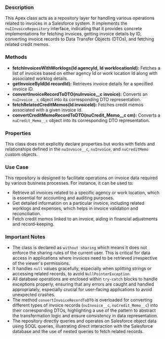 ### Description
This Apex class acts as a repository layer for handling various operations related to invoices in a Salesforce system. It implements the `nuIInvoiceRepository` interface, indicating that it provides concrete implementations for fetching invoices, getting invoice details by ID, converting invoice records to Data Transfer Objects (DTOs), and fetching related credit memos.

### Methods
- **fetchInvoicesWithWorklogs(Id agencyId, Id worklocationId):** Fetches a list of invoices based on either agency Id or work location Id along with associated worklog details.
- **getInvoiceById(Id recordId):** Retrieves invoice details for a specified invoice ID.
- **convertInvoiceRecordToDTO(nuInvoice__c invoice):** Converts an `nuInvoice__c` object into its corresponding DTO representation.
- **fetchRelatedCreditMemos(Id invoiceId):** Fetches credit memos associated with a given invoice Id.
- **convertCreditMemoRecordToDTO(nuCredit_Memo__c cm):** Converts a `nuCredit_Memo__c` object into its corresponding DTO representation.

### Properties
This class does not explicitly declare properties but works with fields and relationships defined in the `nuInvoice__c`, `nuInvoice`, and `nuCreditMemo` custom objects.

### Use Case
This repository is designed to facilitate operations on invoice data required by various business processes. For instance, it can be used to:
- Retrieve all invoices related to a specific agency or work location, which is essential for accounting and auditing purposes.
- Get detailed information on a particular invoice, including related worklogs and expenses, which helps in invoice validation and reconciliation.
- Fetch credit memos linked to an invoice, aiding in financial adjustments and record-keeping.

### Important Notes
- The class is declared as `without sharing` which means it does not enforce the sharing rules of the current user. This is critical for data access in applications where invoices need to be retrieved irrespective of the viewer's permissions.
- It handles `null` values gracefully, especially when splitting strings or accessing related records, to avoid `NullPointerException`.
- All database operations are enclosed within `try-catch` blocks to handle exceptions properly, ensuring that any errors are caught and handled appropriately, especially crucial for user-facing applications to avoid unexpected crashes.
- The method `convertInvoiceRecordToDTO` is overloaded for converting different types of invoice records (`nuInvoice__c`, `nuCredit_Memo__c`) into their corresponding DTOs, highlighting a use of the pattern to abstract the transformation logic and ensure consistency in data representation.
- The repository directly queries and operates on Salesforce object data using SOQL queries, illustrating direct interaction with the Salesforce database and the use of nested queries to fetch related records.
